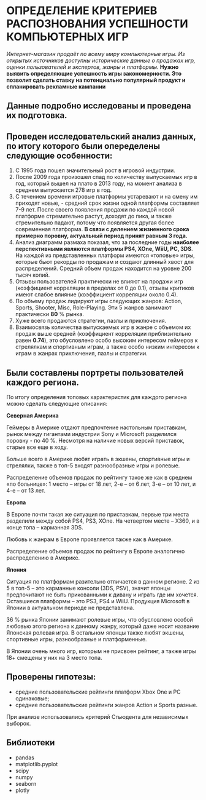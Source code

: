 # ОПРЕДЕЛЕНИЕ КРИТЕРИЕВ РАСПОЗНОВАНИЯ УСПЕШНОСТИ КОМПЬЮТЕРНЫХ ИГР

*Интернет-магазин продаёт по всему миру компьютерные игры. Из открытых источников доступны исторические данные о продажах игр, оценки пользователей и экспертов, жанры и платформы.*
**Нужно выявить определяющие успешность игры закономерности. Это позволит сделать ставку на потенциально популярный продукт и спланировать рекламные кампании**

## Данные подробно исследованы и проведена их подготовка.

## Проведен исследовательский анализ данных, по итогу которого были опеределены следующие особенности:

1.	С 1995 года пошел значительный рост в игровой индустрии.
2.	После 2009 года произошел спад по количеству выпускаемых игр в год, который вышел на плато в 2013 году, на момент анализа в среднем выпускается 278 игр в год.
3.	С течением времени игровые платформы устаревают и на смену им приходят новые, - средний срок жизни одной платформы составляет 7-9 лет. После своего появления продажи по каждой новой платформе стремительно растут, доходят до пика, и также стремительно падают, потому что появляется другая более современная платформа. **В связи с делением жизненного срока примерно поровну, актуальный период принят равным 3 года.**
4.	Анализ диаграмм размаха показал, что за последние годы **наиболее перспективными являются платформы PS4, XOne, WiiU, PC, 3DS**. На каждой из представленных платформ имеются «топовые» игры, которые бьют рекорды по продажам и создают длинный хвост для распределений. Средний объем продаж находится на уровне 200 тысяч копий.
5.	Отзывы пользователей практически не влияют на продажи игр (коэффициент корреляции в пределах от 0 до 0.1), отзывы критиков имеют слабое влияние (коэффициент корреляции около 0.4).
6.	По объему продаж лидируют игры следующих жанров: Action, Sports, Shooter, Misc, Role-Playing. Эти 5 жанров занимают практически **80** % рынка.
7.	Хуже всего продаются стратегии, пазлы и приключения.
8.	Взаимосвязь количества выпускаемых игр в жанре с объемом их продаж выше средней (коэффициент корреляции приблизительно равен **0.74**), это обусловлено особо высоким интересом геймеров к стрелялкам и спортивным играм, а также особо низким интересом к играм в жанрах приключения, пазлы и стратегии.

## Были составлены портреты пользователей каждого региона.
По итогу определения топовых характеристик для каждого региона можно сделать следующие описания:<br>
    
**Северная Америка**
    
Геймеры в Америке отдают предпочтение настольным приставкам, рынок между гигантами индустрии Sony и Microsoft разделился поровну - по 40 %. Несмотря на наличие новых версий приставок, старые все еще в ходу.
    
Больше всего в Америке любят играть в экшены, спортивные игры и стрелялки, также в топ-5 входят разнообразные игры и ролевые.

Распределение объемов продаж по рейтингу такое же как в среднем «по больнице»: 1 место – игры от 18 лет, 2-е – от 6 лет, 3-е – от 10 лет, и 4-е – от 13 лет.
    
**Европа**
    
В Европе почти такая же ситуация по приставкам, первые три места разделили между собой PS4, PS3, XOne. На четвертом месте – X360, и в конце топа – карманная 3DS.
    
Любовь к жанрам в Европе проявляется также как в Америке.

Распределение объемов продаж по рейтингу в Европе аналогично распределению в Америке.
    
**Япония**
    
Ситуация по платформам разительно отличается в данном регионе. 2 из 5 в топ-5 – это карманные консоли (3DS, PSV), значит японцы предпочитают не быть прикованными к дивану и играть где им хочется. Оставшиеся платформы – это PS3, PS4 и WiiU. Продукция Microsoft в Японии в актуальном периоде не представлена.
    
36 % рынка Японии занимают ролевые игры, что обусловлено особой любовью этого региона к данному жанру, который даже носит название Японская ролевая игра. В остальном японцы также любят экшены, спортивные игры, разнообразные и платформенные.
    
В Японии очень много игр, которым не присвоен рейтинг, а также игры 18+ смещены у них на 3 место топа.

## Проверены гипотезы: 
- средние пользовательские рейтинги платформ Xbox One и PC одинаковые;  
- средние пользовательские рейтинги жанров Action и Sports разные. 

При анализе использовались критерий Стьюдента для независимых выборок.

## Библиотеки
* pandas
* matplotlib.pyplot
* scipy
* numpy
* seaborn
* plotly

